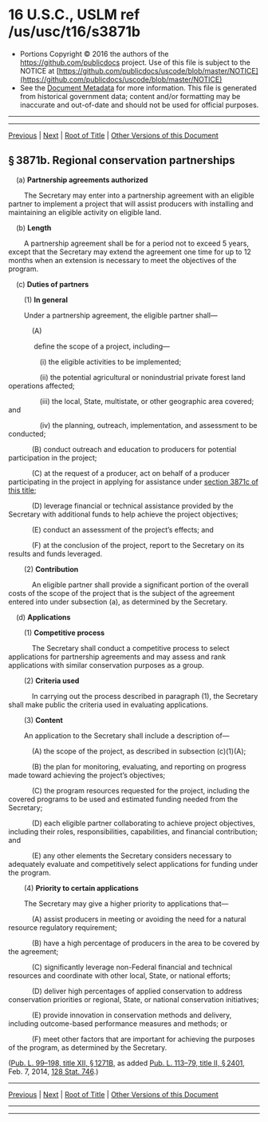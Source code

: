 ---
---

# 16 U.S.C., USLM ref /us/usc/t16/s3871b

* Portions Copyright © 2016 the authors of the https://github.com/publicdocs project.
  Use of this file is subject to the NOTICE at [https://github.com/publicdocs/uscode/blob/master/NOTICE](https://github.com/publicdocs/uscode/blob/master/NOTICE)
* See the [Document Metadata](././../../../../..//README.md) for more information.
  This file is generated from historical government data; content and/or formatting may be inaccurate and out-of-date and should not be used for official purposes.

----------
----------

[Previous](./../../../../..//us/usc/t16/ch58/schVIII/m__us_usc_t16_s3871a.md) | [Next](./../../../../..//us/usc/t16/ch58/schVIII/m__us_usc_t16_s3871c.md) | [Root of Title](./../../../../../) | [Other Versions of this Document](https://publicdocs.github.io/go/links?ns=uslm&ref=%2Fus%2Fusc%2Ft16%2Fs3871b)

## § 3871b. Regional conservation partnerships

    (a) __Partnership agreements authorized__ 

        The Secretary may enter into a partnership agreement with an eligible partner to implement a project that will assist producers with installing and maintaining an eligible activity on eligible land.

    (b) __Length__ 

        A partnership agreement shall be for a period not to exceed 5 years, except that the Secretary may extend the agreement one time for up to 12 months when an extension is necessary to meet the objectives of the program.

    (c) __Duties of partners__ 

        (1) __In general__ 

        Under a partnership agreement, the eligible partner shall—

            (A)

             define the scope of a project, including—

                (i) the eligible activities to be implemented;

                (ii) the potential agricultural or nonindustrial private forest land operations affected;

                (iii) the local, State, multistate, or other geographic area covered; and

                (iv) the planning, outreach, implementation, and assessment to be conducted;

            (B) conduct outreach and education to producers for potential participation in the project;

            (C) at the request of a producer, act on behalf of a producer participating in the project in applying for assistance under [section 3871c of this title][/us/usc/t16/s3871c];

            (D) leverage financial or technical assistance provided by the Secretary with additional funds to help achieve the project objectives;

            (E) conduct an assessment of the project’s effects; and

            (F) at the conclusion of the project, report to the Secretary on its results and funds leveraged.

        (2) __Contribution__ 

            An eligible partner shall provide a significant portion of the overall costs of the scope of the project that is the subject of the agreement entered into under subsection (a), as determined by the Secretary.

    (d) __Applications__ 

        (1) __Competitive process__ 

            The Secretary shall conduct a competitive process to select applications for partnership agreements and may assess and rank applications with similar conservation purposes as a group.

        (2) __Criteria used__ 

            In carrying out the process described in paragraph (1), the Secretary shall make public the criteria used in evaluating applications.

        (3) __Content__ 

        An application to the Secretary shall include a description of—

            (A) the scope of the project, as described in subsection (c)(1)(A);

            (B) the plan for monitoring, evaluating, and reporting on progress made toward achieving the project’s objectives;

            (C) the program resources requested for the project, including the covered programs to be used and estimated funding needed from the Secretary;

            (D) each eligible partner collaborating to achieve project objectives, including their roles, responsibilities, capabilities, and financial contribution; and

            (E) any other elements the Secretary considers necessary to adequately evaluate and competitively select applications for funding under the program.

        (4) __Priority to certain applications__ 

        The Secretary may give a higher priority to applications that—

            (A) assist producers in meeting or avoiding the need for a natural resource regulatory requirement;

            (B) have a high percentage of producers in the area to be covered by the agreement;

            (C) significantly leverage non-Federal financial and technical resources and coordinate with other local, State, or national efforts;

            (D) deliver high percentages of applied conservation to address conservation priorities or regional, State, or national conservation initiatives;

            (E) provide innovation in conservation methods and delivery, including outcome-based performance measures and methods; or

            (F) meet other factors that are important for achieving the purposes of the program, as determined by the Secretary.

([Pub. L. 99–198, title XII, § 1271B][/us/pl/99/198/s1271B], as added [Pub. L. 113–79, title II, § 2401][/us/pl/113/79/s2401], Feb. 7, 2014, [128 Stat. 746][/us/stat/128/746].)

----------

[Previous](./../../../../..//us/usc/t16/ch58/schVIII/m__us_usc_t16_s3871a.md) | [Next](./../../../../..//us/usc/t16/ch58/schVIII/m__us_usc_t16_s3871c.md) | [Root of Title](./../../../../../) | [Other Versions of this Document](https://publicdocs.github.io/go/links?ns=uslm&ref=%2Fus%2Fusc%2Ft16%2Fs3871b)

----------
----------

[/us/usc/t16/s3871c]: https://publicdocs.github.io/go/links?ns=uslm&ref=%2Fus%2Fusc%2Ft16%2Fs3871c
[/us/pl/99/198/s1271B]: https://publicdocs.github.io/go/links?ns=uslm&ref=%2Fus%2Fpl%2F99%2F198%2Fs1271B
[/us/pl/113/79/s2401]: https://publicdocs.github.io/go/links?ns=uslm&ref=%2Fus%2Fpl%2F113%2F79%2Fs2401
[/us/stat/128/746]: https://publicdocs.github.io/go/links?ns=uslm&ref=%2Fus%2Fstat%2F128%2F746


